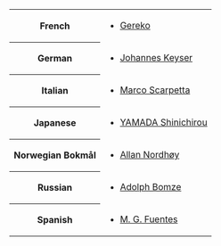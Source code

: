 <table>
<tr>
<th>French</th>
<td><ul><li><a href="mailto:31b32@tutanota.com">Gereko</a></li></ul></td>
</tr>
<tr>
<th>German</th>
<td><ul><li><a href="mailto:johanneskeyser@posteo.de">Johannes Keyser</a></li></ul></td>
</tr>
<tr>
<th>Italian</th>
<td><ul><li><a href="mailto:marcoscarpetta02@gmail.com">Marco Scarpetta</a></li></ul></td>
</tr>
<tr>
<th>Japanese</th>
<td><ul><li><a href="mailto:yamada_strong_yamada_nice_64bit@yahoo.co.jp">YAMADA Shinichirou</a></li></ul></td>
</tr>
<tr>
<th>Norwegian Bokmål</th>
<td><ul><li><a href="mailto:epost@anotheragency.no">Allan Nordhøy</a></li></ul></td>
</tr>
<tr>
<th>Russian</th>
<td><ul><li><a href="mailto:abomze@mail.ru">Adolph Bomze</a></li></ul></td>
</tr>
<tr>
<th>Spanish</th>
<td><ul><li><a href="mailto:mgfuentesl@outlook.com">M. G. Fuentes</a></li></ul></td>
</tr>
</table>
